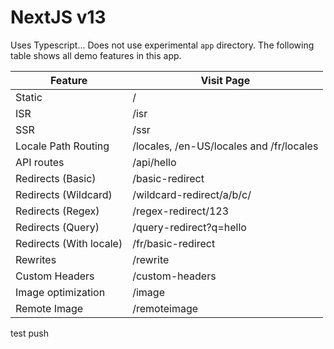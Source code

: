 # NextJS v13

Uses Typescript... 
Does not use experimental `app` directory.
The following table shows all demo features in this app.

| Feature                 | Visit Page                               |
| ----------------------- | ---------------------------------------- |
| Static                  | /                                        |
| ISR                     | /isr                                     |
| SSR                     | /ssr                                     |
| Locale Path Routing     | /locales, /en-US/locales and /fr/locales |
| API routes              | /api/hello                               |
| Redirects (Basic)       | /basic-redirect                          |
| Redirects (Wildcard)    | /wildcard-redirect/a/b/c/                |
| Redirects (Regex)       | /regex-redirect/123                      |
| Redirects (Query)       | /query-redirect?q=hello                  |
| Redirects (With locale) | /fr/basic-redirect                       |
| Rewrites                | /rewrite                                 |
| Custom Headers          | /custom-headers                          |
| Image optimization      | /image                                   |
| Remote Image            | /remoteimage                             |


test push
